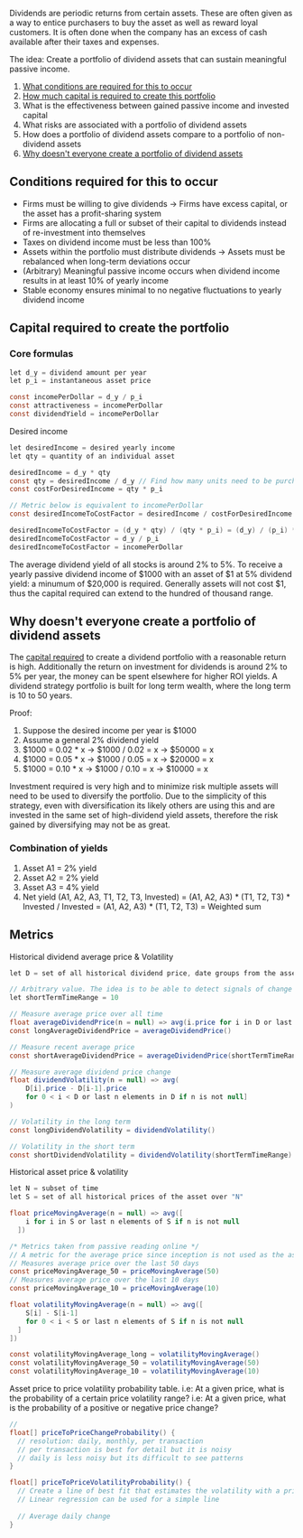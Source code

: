 Dividends are periodic returns from certain assets. These are often given as a way to entice purchasers to buy the asset as well as reward loyal customers. It is often done when the company has an excess of cash available after their taxes and expenses.

The idea: Create a portfolio of dividend assets that can sustain meaningful passive income.
1. [What conditions are required for this to occur](#conditions-required-for-this-to-occur)
2. [How much capital is required to create this portfolio](#capital-required-to-create-the-portfolio)
3. What is the effectiveness between gained passive income and invested capital
4. What risks are associated with a portfolio of dividend assets
5. How does a portfolio of dividend assets compare to a portfolio of non-dividend assets
6. [Why doesn't everyone create a portfolio of dividend assets](#why-doesnt-everyone-create-a-portfolio-of-dividend-assets)

## Conditions required for this to occur
- Firms must be willing to give dividends -> Firms have excess capital, or the asset has a profit-sharing system
- Firms are allocating a full or subset of their capital to dividends instead of re-investment into themselves
- Taxes on dividend income must be less than 100%
- Assets within the portfolio must distribute dividends -> Assets must be rebalanced when long-term deviations occur
- (Arbitrary) Meaningful passive income occurs when dividend income results in at least 10% of yearly income
- Stable economy ensures minimal to no negative fluctuations to yearly dividend income

## Capital required to create the portfolio
### Core formulas
```java
let d_y = dividend amount per year
let p_i = instantaneous asset price

const incomePerDollar = d_y / p_i
const attractiveness = incomePerDollar
const dividendYield = incomePerDollar
```

Desired income
```java
let desiredIncome = desired yearly income
let qty = quantity of an individual asset

desiredIncome = d_y * qty
const qty = desiredIncome / d_y // Find how many units need to be purchased
const costForDesiredIncome = qty * p_i

// Metric below is equivalent to incomePerDollar
const desiredIncomeToCostFactor = desiredIncome / costForDesiredIncome

desiredIncomeToCostFactor = (d_y * qty) / (qty * p_i) = (d_y) / (p_i) * qty
desiredIncomeToCostFactor = d_y / p_i
desiredIncomeToCostFactor = incomePerDollar 
```

The average dividend yield of all stocks is around 2% to 5%. To receive a yearly passive dividend income of
$1000 with an asset of $1 at 5% dividend yield: a minumum of $20,000 is required. Generally assets
will not cost $1, thus the capital required can extend to the hundred of thousand range.

## Why doesn't everyone create a portfolio of dividend assets
The [capital required](#capital-required-to-create-the-portfolio) to create a dividend portfolio with a reasonable
return is high. Additionally the return on investment for dividends is around 2% to 5% per year, the money can be spent
elsewhere for higher ROI yields. A dividend strategy portfolio is built for long term wealth, where the long term is 10 to 50 years.

Proof:
1. Suppose the desired income per year is $1000
2. Assume a general 2% dividend yield
3. $1000 = 0.02 * x -> $1000 / 0.02 = x -> $50000 = x
4. $1000 = 0.05 * x -> $1000 / 0.05 = x -> $20000 = x
6. $1000 = 0.10 * x -> $1000 / 0.10 = x -> $10000 = x

Investment required is very high and to minimize risk multiple assets will need to be used to diversify the portfolio.
Due to the simplicity of this strategy, even with diversification its likely others are using this and
are invested in the same set of high-dividend yield assets, therefore the risk gained by diversifying may not be as great.

### Combination of yields
1. Asset A1 = 2% yield
2. Asset A2 = 2% yield
3. Asset A3 = 4% yield
4. Net yield (A1, A2, A3, T1, T2, T3, Invested) = (A1, A2, A3) * (T1, T2, T3) * Invested / Invested = (A1, A2, A3) * (T1, T2, T3) = Weighted sum


## Metrics
Historical dividend average price & Volatility
```java
let D = set of all historical dividend price, date groups from the asset over "N"

// Arbitrary value. The idea is to be able to detect signals of change
let shortTermTimeRange = 10

// Measure average price over all time
float averageDividendPrice(n = null) => avg(i.price for i in D or last n elements in D if n is not null)
const longAverageDividendPrice = averageDividendPrice()

// Measure recent average price
const shortAverageDividendPrice = averageDividendPrice(shortTermTimeRange)

// Measure average dividend price change
float dividendVolatility(n = null) => avg(
    D[i].price - D[i-1].price
    for 0 < i < D or last n elements in D if n is not null]
)

// Volatility in the long term
const longDividendVolatility = dividendVolatility()

// Volatility in the short term
const shortDividendVolatility = dividendVolatility(shortTermTimeRange)
```

Historical asset price & volatility
```java
let N = subset of time
let S = set of all historical prices of the asset over "N"

float priceMovingAverage(n = null) => avg([
    i for i in S or last n elements of S if n is not null
  ])

/* Metrics taken from passive reading online */
// A metric for the average price since inception is not used as the asset price changes over the long term. Ideally it should go up, however if it goes down the asset can still be valuable. Hence, an average of all time is not entirely useful right now as it covers a large and unfiltered dataset
// Measures average price over the last 50 days
const priceMovingAverage_50 = priceMovingAverage(50)
// Measures average price over the last 10 days
const priceMovingAverage_10 = priceMovingAverage(10)

float volatilityMovingAverage(n = null) => avg([
    S[i] - S[i-1]
    for 0 < i < S or last n elements of S if n is not null
  ]
])

const volatilityMovingAverage_long = volatilityMovingAverage()
const volatilityMovingAverage_50 = volatilityMovingAverage(50)
const volatilityMovingAverage_10 = volatilityMovingAverage(10)
```

Asset price to price volatility probability table.
i.e: At a given price, what is the probability of a certain price volatility range?
i.e: At a given price, what is the probability of a positive or negative price change?
```java
//
float[] priceToPriceChangeProbability() {
  // resolution: daily, monthly, per transaction
  // per transaction is best for detail but it is noisy
  // daily is less noisy but its difficult to see patterns
}

float[] priceToPriceVolatilityProbability() {
  // Create a line of best fit that estimates the volatility with a price
  // Linear regression can be used for a simple line
  
  // Average daily change
}
```